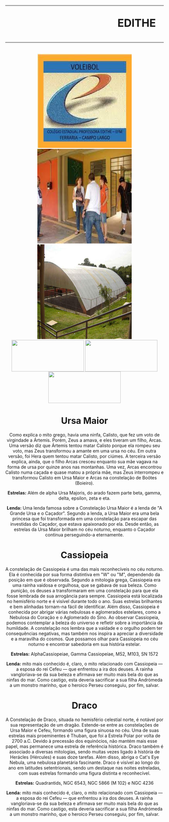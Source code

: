 <!DOCTYPE html>

<HTML lang="pt-br">
<HEAD>
        <meta charset="utf-8">
<TITLE>EDITHE</TITLE>
<link rel="stylesheet" href="style.css">
</HEAD>
<BODY>
<center>
<h1>
        <big>
<hr size=8 color = MidnightBlue>
<marquee>
EDITHE
</marquee>    
<hr size=8 color = MidnightBlue>
</big>
</h1>

<img src="volei.jpeg"  width=300 height=300>
<img src="edi.jpeg" width="300" height="300">
<img src="edit.jpg"  width="300" height=300>
<br>

<img src=A.png  width=230 height=100 align=center>
<img src=B.png  width=230 height=100 align=center>
<img src=C.png  width=230 height=100 align=center>
	

<h1><b>Ursa Maior</b></h1>
	Como explica o mito grego, havia uma ninfa, Calisto, que fez um voto de virgindade a Ártemis. Porém, Zeus a amava, e eles tiveram um filho, Arcas. Uma versão diz que Ártemis tentou matar Calisto porque ela rompeu seu voto, mas Zeus transformou a amante em uma ursa no céu. Em outra versão, foi Hera quem tentou matar Calisto, por ciúmes. A terceira versão explica, ainda, que o filho Arcas cresceu enquanto sua mãe vagava na forma de ursa por quinze anos nas montanhas. Uma vez, Arcas encontrou Calisto numa caçada e quase matou a própria mãe, mas Zeus interrompeu e transformou Calisto em Ursa Maior e Arcas na constelação de Boötes (Boieiro).</p>
<p><b>Estrelas:</b> Além de alpha Ursa Majoris, do arado fazem parte beta, gamma, delta, epsilon, zeta e eta. </p>
<p><b>Lenda:</b> Uma lenda famosa sobre a Constelação Ursa Maior é a lenda de "A Grande Ursa e o Caçador". Segundo a lenda, a Ursa Maior era uma bela princesa que foi transformada em uma constelação para escapar das investidas do Caçador, que estava apaixonado por ela. Desde então, as estrelas da Ursa Maior brilham no céu noturno, enquanto o Caçador continua perseguindo-a eternamente.

<h1><b>Cassiopeia</b></h1>
	
A constelação de Cassiopeia é uma das mais reconhecíveis no céu noturno. Ela é conhecida por sua forma distintiva em "W" ou "M", dependendo da posição em que é observada. Segundo a mitologia grega, Cassiopeia era uma rainha vaidosa e orgulhosa, que se gabava de sua beleza. Como punição, os deuses a transformaram em uma constelação para que ela fosse lembrada de sua arrogância para sempre.
Cassiopeia está localizada no hemisfério norte e é visível durante todo o ano. Suas estrelas brilhantes e bem alinhadas tornam-na fácil de identificar. Além disso, Cassiopeia é conhecida por abrigar várias nebulosas e aglomerados estelares, como a Nebulosa do Coração e o Aglomerado do Sino.
Ao observar Cassiopeia, podemos contemplar a beleza do universo e refletir sobre a importância da humildade. A constelação nos lembra que a vaidade e o orgulho podem ter consequências negativas, mas também nos inspira a apreciar a diversidade e a maravilha do cosmos. Que possamos olhar para Cassiopeia no céu noturno e encontrar sabedoria em sua história estelar.

<p><b>Estrelas:</b> AlphaCassiopeiae, Gamma Cassiopeiae, M52, M103, SN 1572
<p><b>Lenda:</b> mito mais conhecido é, claro, o mito relacionado com Cassiopeia — a esposa do rei Cefeu — que enfrentou a ira dos deuses. A rainha vangloriava-se da sua beleza e afirmava ser muito mais bela do que as ninfas do mar. Como castigo, esta deveria sacrificar a sua filha Andrómeda a um monstro marinho, que o heroico Perseu conseguiu, por fim, salvar.

<h1><b>Draco</b></h1>	

A Constelação de Draco, situada no hemisfério celestial norte, é notável por sua representação de um dragão. Estende-se entre as constelações de Ursa Maior e Cefeu, formando uma figura sinuosa no céu. Uma de suas estrelas mais proeminentes é Thuban, que foi a Estrela Polar por volta de 2700 a.C. Devido à precessão dos equinócios, não mantém mais esse papel, mas permanece uma estrela de referência histórica. Draco também é associado a diversas mitologias, sendo muitas vezes ligado à história de Herácles (Hércules) e suas doze tarefas. Além disso, abriga o Cat's Eye Nebula, uma nebulosa planetária fascinante. Draco é visível ao longo do ano em latitudes setentrionais, sendo um destaque nas noites estreladas, com suas estrelas formando uma figura distinta e reconhecível.

<p><b>Estrelas:</b> Quadrantids, NGC 6543, NGC 5866 (M 102) e NGC 4236
<p><b>Lenda:</b> mito mais conhecido é, claro, o mito relacionado com Cassiopeia — a esposa do rei Cefeu — que enfrentou a ira dos deuses. A rainha vangloriava-se da sua beleza e afirmava ser muito mais bela do que as ninfas do mar. Como castigo, esta deveria sacrificar a sua filha Andrómeda a um monstro marinho, que o heroico Perseu conseguiu, por fim, salvar.


</center>




 
 

        
                
 





        



    
      
</BODY>
</HTML>
